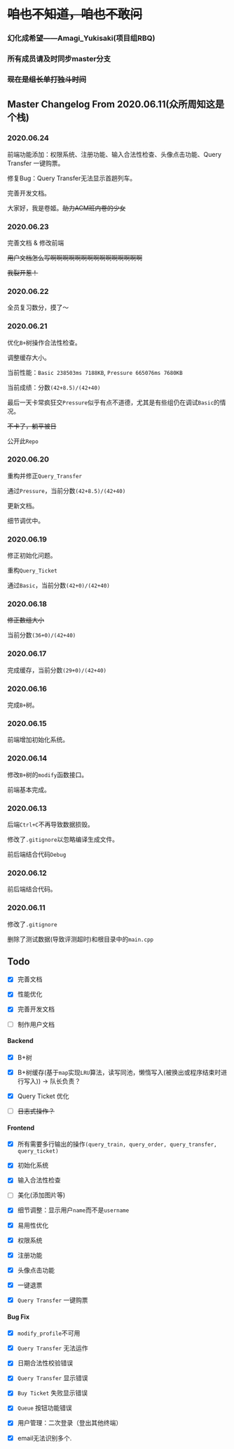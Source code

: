 # ~~咱也不知道，咱也不敢问~~

### 幻化成希望——Amagi_Yukisaki(项目组RBQ)

### 所有成员请及时同步master分支

### ~~现在是组长单打独斗时间~~

## Master Changelog From 2020.06.11(众所周知这是个栈)

### 2020.06.24

前端功能添加：权限系统、注册功能、输入合法性检查、头像点击功能、Query Transfer 一键购票。

修复Bug：Query Transfer无法显示首趟列车。

完善开发文档。

大家好，我是卷姬。~~助力ACM班内卷的少女~~

### 2020.06.23

完善文档 & 修改前端

~~用户文档怎么写啊啊啊啊啊啊啊啊啊啊啊啊啊啊啊~~

~~我裂开惹！~~

### 2020.06.22

全员复习数分，摸了～

### 2020.06.21

优化`B+`树操作合法性检查。

调整缓存大小。

当前性能：`Basic 238503ms 7188KB`, `Pressure 665076ms 7680KB`

当前成绩：分数`(42+8.5)/(42+40)`

最后一天卡常疯狂交`Pressure`似乎有点不道德，尤其是有些组仍在调试`Basic`的情况。

~~不卡了，躺平被日~~

公开此`Repo`

### 2020.06.20

重构并修正`Query_Transfer`

通过`Pressure`，当前分数`(42+8.5)/(42+40)`

更新文档。

细节调优中。

### 2020.06.19

修正初始化问题。

重构`Query_Ticket`

通过`Basic`，当前分数`(42+0)/(42+40)`

### 2020.06.18

~~修正数组大小~~

当前分数`(36+0)/(42+40)`

### 2020.06.17

完成缓存，当前分数`(29+0)/(42+40)`

### 2020.06.16

完成`B+`树。

### 2020.06.15

前端增加初始化系统。

### 2020.06.14

修改`B+`树的`modify`函数接口。

前端基本完成。

### 2020.06.13

后端`Ctrl+C`不再导致数据损毁。

修改了`.gitignore`以忽略编译生成文件。

前后端结合代码`Debug`

### 2020.06.12

前后端结合代码。

### 2020.06.11

修改了`.gitignore`

删除了测试数据(导致评测超时)和根目录中的`main.cpp`

## Todo

- [x] 完善文档

- [x] 性能优化

- [x] 完善开发文档

- [ ] 制作用户文档

#### Backend

- [x] B+树

- [x] B+树缓存(基于`map`实现`LRU`算法，读写同池，懒惰写入(被换出或程序结束时进行写入)) -> 队长负责？

- [x] Query Ticket 优化

- [ ] ~~日志式操作？~~

#### Frontend

- [x] 所有需要多行输出的操作`(query_train, query_order, query_transfer, query_ticket)`

- [x] 初始化系统

- [x] 输入合法性检查

- [ ] 美化(添加图片等)

- [x] 细节调整：显示用户`name`而不是`username`

- [x] 易用性优化

- [x] 权限系统

- [x] 注册功能

- [x] 头像点击功能

- [x] 一键退票

- [x] `Query Transfer` 一键购票

#### Bug Fix

- [x] `modify_profile`不可用

- [x] `Query Transfer` 无法运作

- [x] 日期合法性校验错误

- [x] `Query Transfer` 显示错误

- [x] `Buy Ticket` 失败显示错误

- [x] `Queue` 按钮功能错误

- [x] 用户管理：二次登录（登出其他终端）

- [x] email无法识别多个.